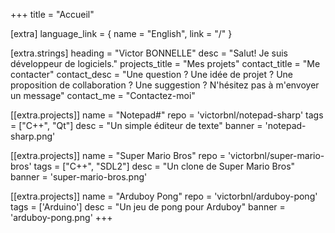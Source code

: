+++
title = "Accueil"

[extra]
language_link = { name = "English", link = "/" }

[extra.strings]
heading = "Victor BONNELLE"
desc = "Salut! Je suis développeur de logiciels."
projects_title = "Mes projets"
contact_title = "Me contacter"
contact_desc = "Une question ? Une idée de projet ? Une proposition de collaboration ? Une suggestion ? N'hésitez pas à m'envoyer un message"
contact_me = "Contactez-moi"

[[extra.projects]]
name = "Notepad#"
repo = 'victorbnl/notepad-sharp'
tags = ["C++", "Qt"]
desc = "Un simple éditeur de texte"
banner = 'notepad-sharp.png'

[[extra.projects]]
name = "Super Mario Bros"
repo = 'victorbnl/super-mario-bros'
tags = ["C++", "SDL2"]
desc = "Un clone de Super Mario Bros"
banner = 'super-mario-bros.png'

[[extra.projects]]
name = "Arduboy Pong"
repo = 'victorbnl/arduboy-pong'
tags = ['Arduino']
desc = "Un jeu de pong pour Arduboy"
banner = 'arduboy-pong.png'
+++
